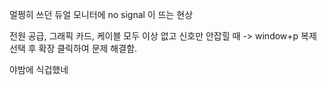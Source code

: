 멀쩡히 쓰던 듀얼 모니터에 no signal 이 뜨는 현상

전원 공급, 그래픽 카드, 케이블 모두 이상 없고 신호만 안잡힐 때 -> window+p 복제 선택 후 확장 클릭하여 문제 해결함.

야밤에 식겁했네
